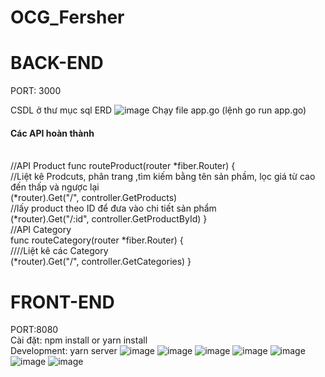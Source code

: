 # OCG_Fersher

# BACK-END

PORT: 3000

CSDL ở thư mục sql
ERD
![image](https://user-images.githubusercontent.com/48313937/123947494-a6345200-d9ca-11eb-8024-81dbcd431614.png)
Chạy file app.go (lệnh go run app.go)
#### Các API hoàn thành 
<br>//API Product 
func routeProduct(router *fiber.Router) {
 <br>   //Liệt kê Prodcuts, phân trang ,tìm kiếm bằng tên sản phầm, lọc giá từ cao đến thấp và ngược lại 
<br>	(*router).Get("/", controller.GetProducts) 
 <br>   //lấy product theo ID để đưa vào chi tiết sản phẩm
<br>	(*router).Get("/:id", controller.GetProductById) 
}
<br>//API Category
<br>func routeCategory(router *fiber.Router) {
<br>    ////Liệt kê các Category
<br>	(*router).Get("/", controller.GetCategories)
}

# FRONT-END

PORT:8080
<br>Cài đặt: npm install or yarn install
<br>Development: yarn server
![image](https://user-images.githubusercontent.com/48313937/123949267-9289eb00-d9cc-11eb-81cb-f9f627b4cb01.png)
![image](https://user-images.githubusercontent.com/48313937/123949339-a6cde800-d9cc-11eb-94ce-d50e620a17da.png)
![image](https://user-images.githubusercontent.com/48313937/123949387-b4836d80-d9cc-11eb-8bfc-a9d62fc1bc7c.png)
![image](https://user-images.githubusercontent.com/48313937/123949431-c238f300-d9cc-11eb-9d16-62e8b7fb78f4.png)
![image](https://user-images.githubusercontent.com/48313937/123949492-d41a9600-d9cc-11eb-83ae-a613b04acafc.png)
![image](https://user-images.githubusercontent.com/48313937/123949603-f1e7fb00-d9cc-11eb-81ad-5ef310a12499.png)
![image](https://user-images.githubusercontent.com/48313937/123949652-ff04ea00-d9cc-11eb-80c9-9de2e729149a.png)






